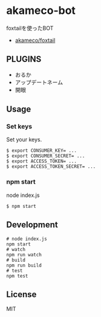 # akameco-bot

foxtailを使ったBOT

- [akameco/foxtail](https://github.com/akameco/foxtail)

## PLUGINS

- おるか
- アップデートネーム
- 開眼

## Usage

### Set keys

Set your keys.

```
$ export CONSUMER_KEY= ...
$ export CONSUMER_SECRET= ...
$ export ACCESS_TOKEN= ...
$ export ACCESS_TOKEN_SECRET= ...
```

### npm start

node index.js

```
$ npm start
```

## Development

```
# node index.js
npm start
# watch
npm run watch
# build
npm run build
# test
npm test
```

## License
MIT
